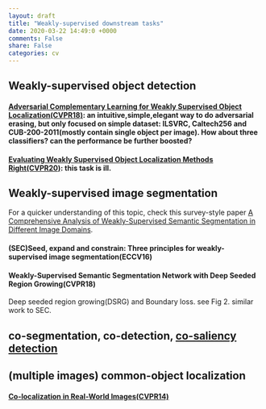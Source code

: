 ```yaml
---
layout: draft
title: "Weakly-supervised downstream tasks"
date: 2020-03-22 14:49:0 +0000
comments: False
share: False
categories: cv
---
```


## Weakly-supervised object detection

#### [Adversarial Complementary Learning for Weakly Supervised Object Localization(CVPR18)](https://arxiv.org/abs/1804.06962): an intuitive,simple,elegant way to do adversarial erasing, but only focused on simple dataset: ILSVRC, Caltech256 and CUB-200-2011(mostly contain single object per image). How about three classifiers? can the performance be further boosted?

#### [Evaluating Weakly Supervised Object Localization Methods Right(CVPR20)](https://github.com/clovaai/wsolevaluation): this task is ill.

## Weakly-supervised image segmentation

For a quicker understanding of this topic, check this survey-style paper [A Comprehensive Analysis of Weakly-Supervised Semantic
Segmentation in Different Image Domains](https://arxiv.org/pdf/1912.11186.pdf).

#### (SEC)Seed, expand and constrain: Three principles for weakly-supervised image segmentation(ECCV16)

#### Weakly-Supervised Semantic Segmentation Network with Deep Seeded Region Growing(CVPR18)

Deep seeded region growing(DSRG) and Boundary loss. see Fig 2. similar work to SEC.


## co-segmentation, co-detection, [co-saliency detection](https://hzfu.github.io/proj_cosal_review.html)



## (multiple images) common-object localization

#### [Co-localization in Real-World Images(CVPR14)](http://vision.stanford.edu/pdf/tang14.pdf)




